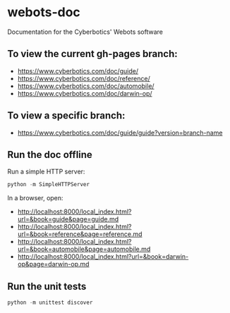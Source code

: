 # webots-doc

Documentation for the Cyberbotics' Webots software

## To view the current gh-pages branch:

- https://www.cyberbotics.com/doc/guide/
- https://www.cyberbotics.com/doc/reference/
- https://www.cyberbotics.com/doc/automobile/
- https://www.cyberbotics.com/doc/darwin-op/

## To view a specific branch:

- https://www.cyberbotics.com/doc/guide/guide?version=branch-name


## Run the doc offline

Run a simple HTTP server:

``` python
python -m SimpleHTTPServer
```

In a browser, open:

- [http://localhost:8000/local_index.html?url=&book=guide&page=guide.md](http://localhost:8000/local_index.html?url=&book=guide&page=guide.md)
- [http://localhost:8000/local_index.html?url=&book=reference&page=reference.md](http://localhost:8000/local_index.html?url=&book=reference&page=reference.md)
- [http://localhost:8000/local_index.html?url=&book=automobile&page=automobile.md](http://localhost:8000/local_index.html?url=&book=automobile&page=automobile.md)
- [http://localhost:8000/local_index.html?url=&book=darwin-op&page=darwin-op.md](http://localhost:8000/local_index.html?url=&book=darwin-op&page=darwin-op.md)


## Run the unit tests

``` python
python -m unittest discover
```

